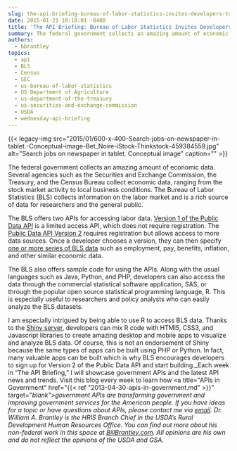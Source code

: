 ```yaml
---
slug: the-api-briefing-bureau-of-labor-statistics-invites-developers-to-build-employment-apps
date: 2015-01-21 10:10:01 -0400
title: 'The API Briefing: Bureau of Labor Statistics Invites Developers to Build Employment Apps'
summary: The federal government collects an amazing amount of economic data. Several agencies such as the Securities and Exchange Commission, the Treasury, and the Census Bureau collect economic data, ranging from the stock market activity to local business conditions. The Bureau of Labor Statistics (BLS) collects information on the labor market and is a rich source
authors:
  - bbrantley
topics:
  - api
  - BLS
  - Census
  - SEC
  - us-bureau-of-labor-statistics
  - US Department of Agriculture
  - us-department-of-the-treasury
  - us-securities-and-exchange-commission
  - USDA
  - wednesday-api-briefing
---
```


{{< legacy-img src="2015/01/600-x-400-Search-jobs-on-newspaper-in-tablet.-Conceptual-image-Bet_Noire-iStock-Thinkstock-459384559.jpg" alt="Search jobs on newspaper in tablet. Conceptual image" caption="" >}} 

The federal government collects an amazing amount of economic data. Several agencies such as the Securities and Exchange Commission, the Treasury, and the Census Bureau collect economic data, ranging from the stock market activity to local business conditions. The Bureau of Labor Statistics (BLS) collects information on the labor market and is a rich source of data for researchers and the general public.

The BLS offers two APIs for accessing labor data. <a href="http://www.bls.gov/developers/api_signature.htm" target="_blank">Version 1 of the Public Data API</a> is a limited access API, which does not require registration. The <a href="http://www.bls.gov/developers/api_signature_v2.htm" target="_blank">Public Data API Version 2</a> requires registration but allows access to more data sources. Once a developer chooses a version, they can then specify <a href="http://www.bls.gov/help/hlpforma.htm" target="_blank">one or more series of BLS data</a> such as employment, pay, benefits, inflation, and other similar economic data.

The BLS also offers sample code for using the APIs. Along with the usual languages such as Java, Python, and PHP, developers can also access the data through the commercial statistical software application, SAS, or through the popular open source statistical programming language, R. This is especially useful to researchers and policy analysts who can easily analyze the BLS datasets.

I am especially intrigued by being able to use R to access BLS data. Thanks to the <a href="http://shiny.rstudio.com/" target="_blank">Shiny server</a>, developers can mix R code with HTMl5, CSS3, and Javascript libraries to create amazing desktop and mobile apps to visualize and analyze BLS data. Of course, this is not an endorsement of Shiny because the same types of apps can be built using PHP or Python. In fact, many valuable apps can be built which is why BLS encourages developers to sign up for Version 2 of the Public Data API and start building._Each week in “The API Briefing,” I will showcase government APIs and the latest API news and trends. Visit this blog every week to learn how <a title="APIs in Government" href="{{< ref "2013-04-30-apis-in-government.md" >}}" target="_blank">government APIs</a> are transforming government and improving government services for the American people. If you have ideas for a topic or have questions about APIs, please contact me via <a href="mailto:%20bill.brantley@wdc.usda.gov" target="_blank">email</a>._
_Dr. William A. Brantley is the HRIS Branch Chief in the USDA’s Rural Development Human Resources Office. You can find out more about his non-federal work in this space at <a href="http://billbrantley.com/" target="_blank">BillBrantley.com</a>. All opinions are his own and do not reflect the opinions of the USDA and GSA._